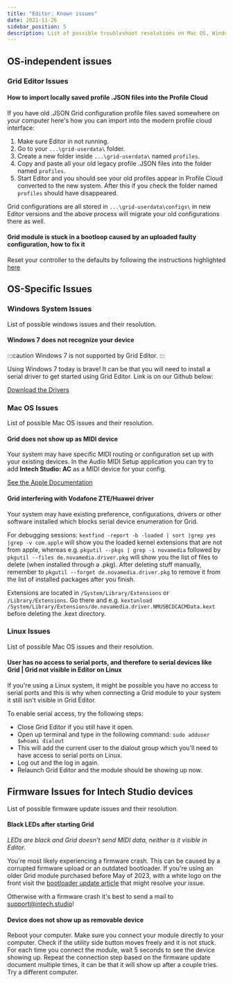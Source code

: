 ```yaml
---
title: "Editor: Known issues"
date: 2021-11-26
sidebar_position: 5
description: List of possible troubleshoot resolutions on Mac OS, Windows and Linux.
---
```



## OS-independent issues

### Grid Editor Issues

#### How to import locally saved profile .JSON files into the Profile Cloud

If you have old .JSON Grid configuration profile files saved somewhere on your computer here's how you can import into the modern profile cloud interface:

1. Make sure Editor in not running.
2. Go to your `...\grid-userdata\` folder.
3. Create a new folder inside `...\grid-userdata\` named `profiles`.
4. Copy and paste all your old legacy profile .JSON files into the folder named `profiles`.
5. Start Editor and you should see your old profiles appear in Profile Cloud converted to the new system. After this if you check the folder named `profiles` should have disappeared.

Grid configurations are all stored in `...\grid-userdata\configs\` in new Editor versions and the above process will migrate your old configurations there as well.

#### Grid module is stuck in a bootloop caused by an uploaded faulty configuration, how to fix it

Reset your controller to the defaults by following the instructions highlighted [here](/docs/guides/troubleshooting/factory-reset.md)

## OS-Specific Issues


### Windows System Issues

List of possible windows issues and their resolution.

#### Windows 7 does not recognize your device

:::caution
Windows 7 is not supported by Grid Editor.
:::

Using Windows 7 today is brave! It can be that you will need to install a serial driver to get started using Grid Editor. Link is on our Github below:

[Download the Drivers](https://github.com/intechstudio/grid-fw/tree/master/.archive/Drivers/intech)



### Mac OS Issues

List of possible Mac OS issues and their resolution.

#### Grid does not show up as MIDI device

Your system may have specific MIDI routing or configuration set up with your existing devices. In the Audio MIDI Setup application you can try to add **Intech Studio: AC** as a MIDI device for your config.

[See the Apple Documentation](https://support.apple.com/guide/audio-midi-setup/set-up-midi-devices-ams875bae1e0/mac)

#### Grid interfering with Vodafone ZTE/Huawei driver

Your system may have existing preference, configurations, drivers or other software installed which blocks serial device enumeration for Grid.

For debugging sessions:
`kextfind -report -b -loaded | sort |grep yes |grep -v com.apple` will show you the loaded kernel extensions that are not from apple, whereas e.g. `pkgutil --pkgs | grep -i novamedia` followed by `pkgutil --files de.novamedia.driver.pkg` will show you the list of files to delete (when installed through a .pkg). After deleting stuff manually, remember to `pkgutil --forget de.novamedia.driver.pkg` to remove it from the list of installed packages after you finish.

Extensions are located in `/System/Library/Extensions` or `/Library/Extensions`. Go there and e.g. `kextunload /System/Library/Extensions/de.novamedia.driver.NMUSBCDCACMData.kext` before deleting the .kext directory.

### Linux Issues

List of possible Mac OS issues and their resolution.

#### User has no access to serial ports, and therefore to serial devices like Grid | Grid not visible in Editor on Linux

If you're using a Linux system, it might be possible you have no access to serial ports and this is why when connecting a Grid module to your system it still isn't visible in Grid Editor.

To enable serial access, try the following steps:

- Close Grid Editor if you still have it open.
- Open up terminal and type in the following command: `sudo adduser $whoami dialout` 
- This will add the current user to the dialout group which you'll need to have access to serial ports on Linux.
- Log out and the log in again.
- Relaunch Grid Editor and the module should be showing up now.


## Firmware Issues for Intech Studio devices

List of possible firmware update issues and their resolution.

#### Black LEDs after starting Grid

*LEDs are black and Grid doesn't send MIDI data, neither is it visible in Editor.*

You're most likely experiencing a firmware crash. This can be caused by a corrupted firmware upload or an outdated bootloader.
If you're using an older Grid module purchased before May of 2023, with a white logo on the front visit the [bootloader update article](/docs/guides/troubleshooting/bootloader.md) that might resolve your issue.

Otherwise with a firmware crash it's best to send a mail to support@intech.studio!


#### Device does not show up as removable device

Reboot your computer. Make sure you connect your module directly to your computer. Check if the utility side button moves freely and it is not stuck. For each time you connect the module, wait 5 seconds to see the device showing up. Repeat the connection step based on the firmware update document multiple times, it can be that it will show up after a couple tries. Try a different computer.
